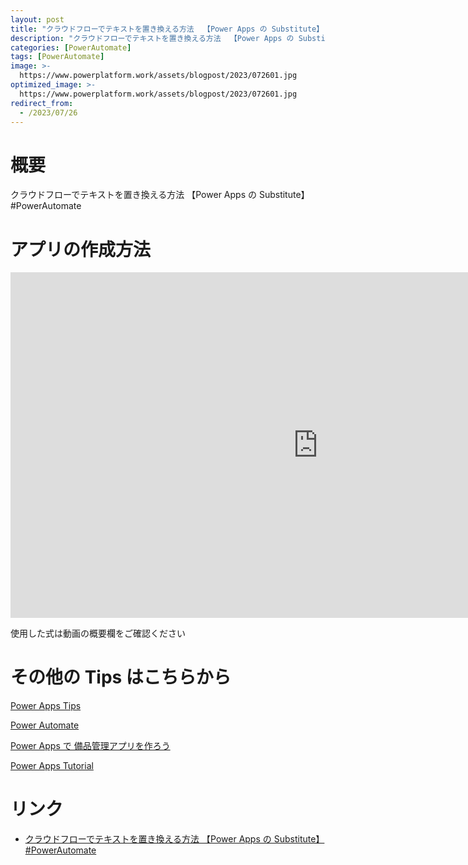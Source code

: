 ```yaml
---
layout: post
title: "クラウドフローでテキストを置き換える方法  【Power Apps の Substitute】 #PowerAutomate"
description: "クラウドフローでテキストを置き換える方法  【Power Apps の Substitute】 #PowerAutomateを動画で分かりやすく解説"
categories: [PowerAutomate]
tags: [PowerAutomate]
image: >-
  https://www.powerplatform.work/assets/blogpost/2023/072601.jpg
optimized_image: >-
  https://www.powerplatform.work/assets/blogpost/2023/072601.jpg
redirect_from:
  - /2023/07/26
---
```



#  概要

クラウドフローでテキストを置き換える方法  【Power Apps の Substitute】 #PowerAutomate


# アプリの作成方法

<iframe width="983" height="553" src="https://www.youtube.com/embed/zZgvwn5YBkI" title="YouTube video player" frameborder="0" allow="accelerometer; autoplay; clipboard-write; encrypted-media; gyroscope; picture-in-picture" allowfullscreen></iframe>


使用した式は動画の概要欄をご確認ください


# その他の Tips はこちらから

[Power Apps Tips](https://www.youtube.com/watch?v=VrAQf3JQ7yM&list=PLVhFi1fb3DqakSLVMn22DDcySXh9jtzi- )


[Power Automate](https://www.youtube.com/watch?v=-YnJYT0ASEM&list=PLVhFi1fb3Dqbzic6GieqnLFgD3aTj-eHA)


[Power Apps で 備品管理アプリを作ろう](https://www.youtube.com/playlist?list=PLVhFi1fb3DqZM3HKb8Hea6XEL96990Fyn)


[Power Apps Tutorial](https://www.youtube.com/playlist?list=PLVhFi1fb3DqalxpL974VvAJvV4iWoSbe_)


# リンク


- [クラウドフローでテキストを置き換える方法  【Power Apps の Substitute】 #PowerAutomate](https://www.youtube.com/watch?v=zZgvwn5YBkI)

